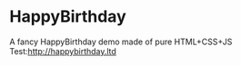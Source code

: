 # HappyBirthday
A fancy HappyBirthday demo made of pure HTML+CSS+JS    
Test:http://happybirthday.ltd
